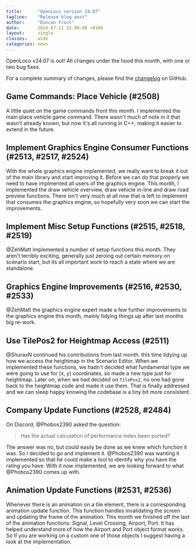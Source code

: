 ```yaml
---
title:      "OpenLoco version 24.07"
tagline:    "Release blog post"
author:     "Duncan Frost"
date:       2024-07-21 15:00:00 +0100
layout:     single
classes:    wide
categories: news
---
```


OpenLoco v24.07 is out! All changes under the hood this month, with one or two bug fixes.

For a complete summary of changes, please find the
[changelog](https://github.com/OpenLoco/OpenLoco/releases/tag/v24.07) on GitHub.

## Game Commands: Place Vehicle (#2508)

A little quiet on the game commands front this month. I implemented the main place vehicle
game command. There wasn't much of note in it that wasn't already known, but now it's all
running in C++, making it easier to extend in the future. 

## Implement Graphics Engine Consumer Functions (#2513, #2517, #2524)

With the whole graphics engine implemented, we really want to break it out of the main
library and start improving it. Before we can do that properly we need to have implmented
all users of the graphics engine. This month, I implemented the draw vehicle overview, draw
vehicle in-line and draw road preview functions. There isn't very much at all now that is
left to implement that consumes the graphics engine, so hopefully very soon we can start the
improvements.

## Implement Misc Setup Functions (#2515, #2518, #2519)

@ZehMatt implemented a number of setup functions this month. They aren't terribly exciting,
generally just zeroing out certain memory on scenario start, but its all important work to
reach a state where we are standalone.

## Graphics Engine Improvements (#2516, #2530, #2533)

@ZehMatt the graphics engine expert made a few further improvements to the graphics engine
this month, mainly tidying things up after last months big re-work.

## Use TilePos2 for Heightmap Access (#2511)

@ShuraxN continued his contributions from last month. this time tidying up how we access the
heightmap in the Scenario Editor. When we implemented these functions, we hadn't decided what
fundamental type we were going to use for (x, y) coordinates, so made a new type just for
heightmap. Later on, when we had decided on `TilePos2`, no one had gone back to the heightmap
code and made it use them. That is finally addressed and we can sleep happy knowing the codebase
is a tiny bit more consistent.

## Company Update Functions (#2528, #2484)

On Discord, @Phobos2390 asked the question:

> Has the actual calculation of performance index been ported?

The answer was no, but could easily be done as we knew which function it was. So I decided to
go and implement it. @Phobos2390 was wanting it implemented so that he could make a tool to
identify why you have the rating you have. With it now implemented, we are looking forward to
what @Phobos2390 comes up with.

## Animation Update Functions (#2531, #2536)

Whenever there is an animation on a tile element, there is a corresponding animation update
function. This function handles invalidating the screen and updating the frame of the animation.
This month we finished off the last of the animation functions: Signal, Level Crossing, Airport, Port.
It has helped understand more of how the Airport and Port object format works. So if you are
working on a custom one of those objects I suggest having a look at the implementation.
